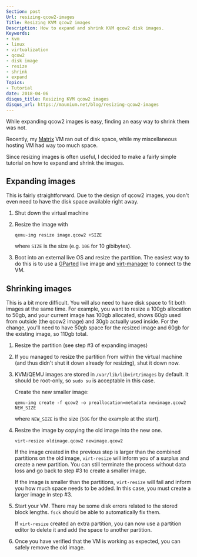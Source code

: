 ```yaml
---
Section: post
Url: resizing-qcow2-images
Title: Resizing KVM qcow2 images
Description: How to expand and shrink KVM qcow2 disk images.
Keywords:
- kvm
- linux
- virtualization
- qcow2
- disk image
- resize
- shrink
- expand
Topics:
- Tutorial
date: 2018-04-06
disqus_title: Resizing KVM qcow2 images
disqus_url: https://maunium.net/blog/resizing-qcow2-images
---
```


While expanding qcow2 images is easy, finding an easy way to shrink them was not.

Recently, my [Matrix](https://matrix.org/) VM ran out of disk space, while my
miscellaneous hosting VM had way too much space.

Since resizing images is often useful, I decided to make a fairly simple tutorial
on how to expand and shrink the images.

## Expanding images
This is fairly straightforward. Due to the design of qcow2 images, you don't
even need to have the disk space available right away.

1.  Shut down the virtual machine

2.  Resize the image with
    
        qemu-img resize image.qcow2 +SIZE
    
    where `SIZE` is the size (e.g. `10G` for 10 gibibytes).

3.  Boot into an external live OS and resize the partition. The easiest way to
    do this is to use a [GParted](https://gparted.org/download.php) live image
    and [virt-manager](https://virt-manager.org/) to connect to the VM.

## Shrinking images
This is a bit more difficult. You will also need to have disk space to fit
both images at the same time. For example, you want to resize a 100gb
allocation to 50gb, and your current image has 100gb allocated, shows 60gb used
from outside (the qcow2 image) and 30gb actually used inside. For the change,
you'll need to have 50gb space for the resized image and 60gb for the existing
image, so 110gb total.

1.  Resize the partition (see step #3 of expanding images)

2.  If you managed to resize the partition from within the virtual machine (and
    thus didn't shut it down already for resizing), shut it down now.

3.  KVM/QEMU images are stored in `/var/lib/libvirt/images` by default.
    It should be root-only, so `sudo su` is acceptable in this case.
    
    Create the new smaller image:
    
        qemu-img create -f qcow2 -o preallocation=metadata newimage.qcow2 NEW_SIZE
    
    where `NEW_SIZE` is the size (`50G` for the example at the start).

4.  Resize the image by copying the old image into the new one.
    
        virt-resize oldimage.qcow2 newimage.qcow2
    
    If the image created in the previous step is larger than the combined
    partitions on the old image, `virt-resize` will inform you of a surplus and
    create a new partition. You can still terminate the process without data
    loss and go back to step #3 to create a smaller image.
    
    If the image is smaller than the partitions, `virt-resize` will fail and
    inform you how much space needs to be added. In this case, you must create
    a larger image in step #3.

5.  Start your VM. There may be some disk errors related to the stored block
    lengths. `fsck` should be able to automatically fix them.
    
    If `virt-resize` created an extra partition, you can now use a partition
    editor to delete it and add the space to another partition.

6.  Once you have verified that the VM is working as expected, you can safely
    remove the old image.
